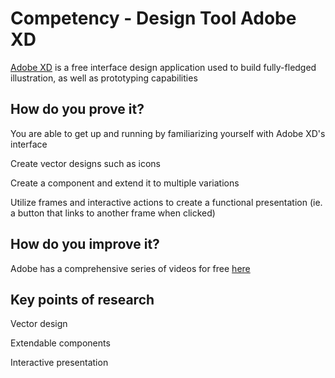 # Competency - Design Tool Adobe XD

[Adobe XD](https://www.adobe.com/ca/products/xd.html) is a free interface design application used to build fully-fledged illustration, as well as prototyping capabilities

## How do you prove it?

You are able to get up and running by familiarizing yourself with Adobe XD's interface

Create vector designs such as icons

Create a component and extend it to multiple variations

Utilize frames and interactive actions to create a functional presentation (ie. a button that links to another frame when clicked)

## How do you improve it?

Adobe has a comprehensive series of videos for free [here](https://helpx.adobe.com/ca/xd/tutorials.html)

## Key points of research

Vector design

Extendable components

Interactive presentation
